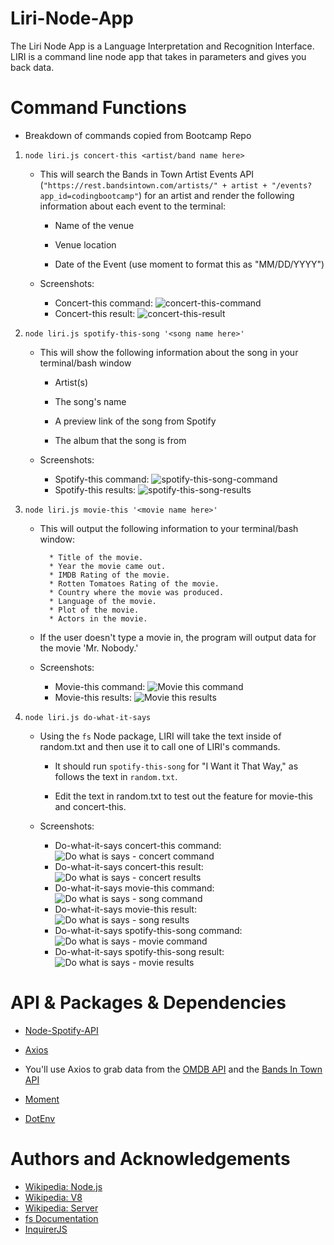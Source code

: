 # Liri-Node-App

The Liri Node App is a Language Interpretation and Recognition Interface. LIRI is a command line node app that takes in parameters and gives you back data.

# Command Functions
* Breakdown of commands copied from Bootcamp Repo 
1. `node liri.js concert-this <artist/band name here>`

   * This will search the Bands in Town Artist Events API (`"https://rest.bandsintown.com/artists/" + artist + "/events?app_id=codingbootcamp"`) for an artist and render the following information about each event to the terminal:

     * Name of the venue

     * Venue location

     * Date of the Event (use moment to format this as "MM/DD/YYYY")
    * Screenshots: 
      * Concert-this command:
        ![concert-this-command](/screenshots/concert-this-command.png)
      * Concert-this result: 
        ![concert-this-result](/screenshots/concert-this-result.png)

2. `node liri.js spotify-this-song '<song name here>'`

   * This will show the following information about the song in your terminal/bash window

     * Artist(s)

     * The song's name

     * A preview link of the song from Spotify

     * The album that the song is from
    * Screenshots:
      * Spotify-this command:
        ![spotify-this-song-command](/screenshots/spotify-this-song-command.png)
      * Spotify-this results:
        ![spotify-this-song-results](/screenshots/spotify-this-song-results.png)

3. `node liri.js movie-this '<movie name here>'`

   * This will output the following information to your terminal/bash window:

     ```
       * Title of the movie.
       * Year the movie came out.
       * IMDB Rating of the movie.
       * Rotten Tomatoes Rating of the movie.
       * Country where the movie was produced.
       * Language of the movie.
       * Plot of the movie.
       * Actors in the movie.
     ```

   * If the user doesn't type a movie in, the program will output data for the movie 'Mr. Nobody.'

    * Screenshots:
      * Movie-this command:
        ![Movie this command](/screenshots/movie-this-command.png)
      * Movie-this results:
        ![Movie this results](/screenshots/movie-this-result.png)

4. `node liri.js do-what-it-says`

   * Using the `fs` Node package, LIRI will take the text inside of random.txt and then use it to call one of LIRI's commands.

     * It should run `spotify-this-song` for "I Want it That Way," as follows the text in `random.txt`.

     * Edit the text in random.txt to test out the feature for movie-this and concert-this.
    * Screenshots:
      * Do-what-it-says concert-this command:
        ![Do what is says - concert command](/screenshots/do-what-it-says-concert-this-command.png)
      * Do-what-it-says concert-this result:
        ![Do what is says - concert results](/screenshots/do-what-it-says-concert-this-result.png)
      * Do-what-it-says movie-this command:
        ![Do what is says - song command](/screenshots/do-what-it-says-movie-this-command.png)
      * Do-what-it-says movie-this result:
        ![Do what is says - song results](/screenshots/do-what-it-says-movie-this-result.png)
      * Do-what-it-says spotify-this-song command:
        ![Do what is says - movie command](/screenshots/do-what-it-says-spotify-command.png)
      * Do-what-it-says spotify-this-song result:
        ![Do what is says - movie results](/screenshots/do-what-it-says-spotify-result.png)


# API & Packages & Dependencies

* [Node-Spotify-API](https://www.npmjs.com/package/node-spotify-api)

* [Axios](https://www.npmjs.com/package/axios)

* You'll use Axios to grab data from the [OMDB API](http://www.omdbapi.com) and the [Bands In Town API](http://www.artists.bandsintown.com/bandsintown-api)

* [Moment](https://www.npmjs.com/package/moment)

* [DotEnv](https://www.npmjs.com/package/dotenv)

# Authors and Acknowledgements 
* [Wikipedia: Node.js](https://en.wikipedia.org/wiki/Node.js)
* [Wikipedia: V8](https://en.wikipedia.org/wiki/Chrome_V8)
* [Wikipedia: Server](https://en.wikipedia.org/wiki/Server_(computing))
* [fs Documentation](https://node.readthedocs.io/en/latest/api/fs/)
* [InquirerJS](https://www.npmjs.com/package/inquirer/v/0.2.3)
